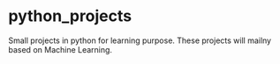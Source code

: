 # python_projects
Small projects in python for learning purpose. 
These projects will mailny based on Machine Learning.
